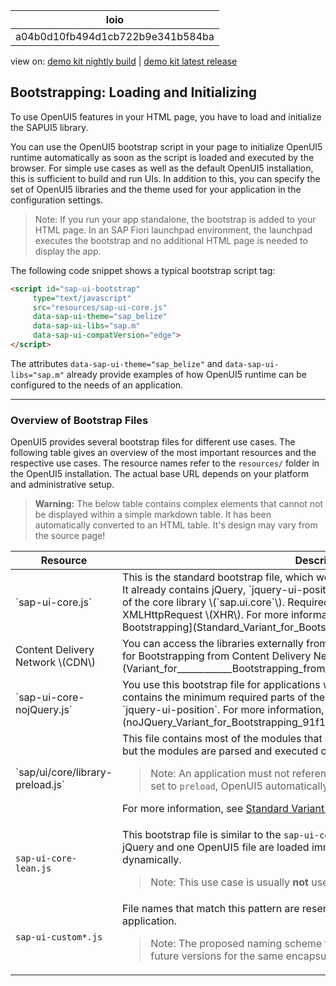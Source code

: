 <!-- loioa04b0d10fb494d1cb722b9e341b584ba -->

| loio |
| -----|
| a04b0d10fb494d1cb722b9e341b584ba |

<div id="loio">

view on: [demo kit nightly build](https://openui5nightly.hana.ondemand.com/#/topic/a04b0d10fb494d1cb722b9e341b584ba) | [demo kit latest release](https://openui5.hana.ondemand.com/#/topic/a04b0d10fb494d1cb722b9e341b584ba)</div>

## Bootstrapping: Loading and Initializing

To use OpenUI5 features in your HTML page, you have to load and initialize the SAPUI5 library.

You can use the OpenUI5 bootstrap script in your page to initialize OpenUI5 runtime automatically as soon as the script is loaded and executed by the browser. For simple use cases as well as the default OpenUI5 installation, this is sufficient to build and run UIs. In addition to this, you can specify the set of OpenUI5 libraries and the theme used for your application in the configuration settings.

> Note:
> If you run your app standalone, the bootstrap is added to your HTML page. In an SAP Fiori launchpad environment, the launchpad executes the bootstrap and no additional HTML page is needed to display the app.
> 
> 

The following code snippet shows a typical bootstrap script tag:

``` html
<script id="sap-ui-bootstrap" 
     type="text/javascript"
     src="resources/sap-ui-core.js"
     data-sap-ui-theme="sap_belize"
     data-sap-ui-libs="sap.m"
     data-sap-ui-compatVersion="edge">
</script>
```

The attributes `data-sap-ui-theme="sap_belize"` and `data-sap-ui-libs="sap.m"` already provide examples of how OpenUI5 runtime can be configured to the needs of an application.

***

### Overview of Bootstrap Files

OpenUI5 provides several bootstrap files for different use cases. The following table gives an overview of the most important resources and the respective use cases. The resource names refer to the `resources/` folder in the OpenUI5 installation. The actual base URL depends on your platform and administrative setup.

 > **Warning:** The below table contains complex elements that cannot not be displayed within a simple markdown table. It has been automatically converted to an HTML table. It's design may vary from the source page!

<table>
	<thead>
		<tr>
			<th>Resource</th>
			<th>Description</th>
		</tr>
	</thead>
	<tbody>
		<tr>
			<td>`sap-ui-core.js`</td>
			<td>This is the standard bootstrap file, which we recommend to use for typical use cases. It already contains jQuery, `jquery-ui-position` and only the minimum required parts of the core library \(`sap.ui.core`\). Required files are loaded dynamically using XMLHttpRequest \(XHR\). For more information, see [Standard Variant for Bootstrapping](Standard_Variant_for_Bootstrapping_91f1f45.md).</td>
		</tr>
		<tr>
			<td>Content Delivery Network \(CDN\)</td>
			<td>You can access the libraries externally from a CDN. For more information see [Variant for Bootstrapping from Content Delivery Network](Variant_for____________Bootstrapping_from_Content_Delivery_Network_2d3eb2f.md).</td>
		</tr>
		<tr>
			<td>`sap-ui-core-nojQuery.js`</td>
			<td>You use this bootstrap file for applications with their own jQuery version. It also contains the minimum required parts of the core library, but **not** jQuery and `jquery-ui-position`. For more information, see [noJQuery Variant for Bootstrapping](noJQuery_Variant_for_Bootstrapping_91f1dd0.md).</td>
		</tr>
		<tr>
			<td>`sap/ui/core/library-preload.js`</td>
			<td>This file contains most of the modules that are contained in the `sap.ui.core` library, but the modules are parsed and executed only on demand, and not immediately.

 > Note:
 > An application must not reference this file. If the configuration option is set to `preload`, OpenUI5 automatically loads the file.

 For more information, see [Standard Variant for Bootstrapping](Standard_Variant_for_Bootstrapping_91f1f45.md).</td>
		</tr>
		<tr>
			<td>`sap-ui-core-lean.js`</td>
			<td>This bootstrap file is similar to the `sap-ui-core.js` file, but in this use case only the jQuery and one OpenUI5 file are loaded immediately and the other files are loaded dynamically.

 > Note:
 > This use case is usually **not** used and may be removed in future.
			</td>
		</tr>
		<tr>
			<td>`sap-ui-custom*.js`</td>
			<td>File names that match this pattern are reserved for custom merged files used by the application.

 > Note:
 > The proposed naming scheme for these files needs to be adapted in future versions for the same encapsulation reasons as mentioned above.
			</td>
		</tr>
	</tbody>
</table>

